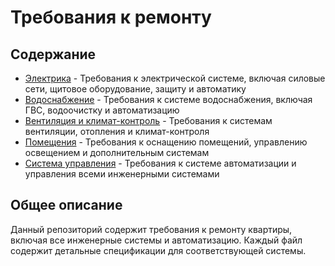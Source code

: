 # Требования к ремонту

## Содержание

- [Электрика](electrical.md) - Требования к электрической системе, включая силовые сети, щитовое оборудование, защиту и автоматику
- [Водоснабжение](plumbering.md) - Требования к системе водоснабжения, включая ГВС, водоочистку и автоматизацию
- [Вентиляция и климат-контроль](climate.md) - Требования к системам вентиляции, отопления и климат-контроля
- [Помещения](rooms.md) - Требования к оснащению помещений, управлению освещением и дополнительным системам
- [Система управления](scada.md) - Требования к системе автоматизации и управления всеми инженерными системами

## Общее описание

Данный репозиторий содержит требования к ремонту квартиры, включая все инженерные системы и автоматизацию. Каждый файл содержит детальные спецификации для соответствующей системы.
